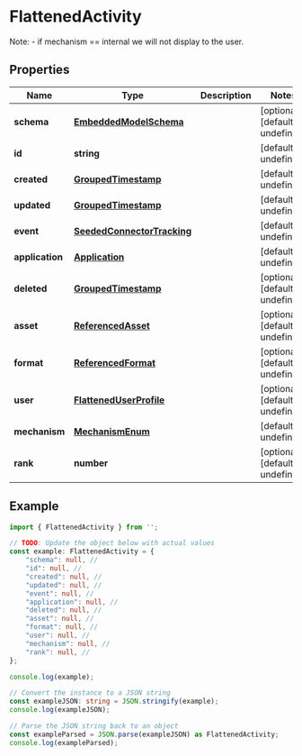 
# FlattenedActivity

Note: - if mechanism == internal we will not display to the user.

## Properties

Name | Type | Description | Notes
------------ | ------------- | ------------- | -------------
**schema** | [**EmbeddedModelSchema**](EmbeddedModelSchema) |  | [optional] [default to undefined]
**id** | **string** |  | [default to undefined]
**created** | [**GroupedTimestamp**](GroupedTimestamp) |  | [default to undefined]
**updated** | [**GroupedTimestamp**](GroupedTimestamp) |  | [default to undefined]
**event** | [**SeededConnectorTracking**](SeededConnectorTracking) |  | [default to undefined]
**application** | [**Application**](Application) |  | [default to undefined]
**deleted** | [**GroupedTimestamp**](GroupedTimestamp) |  | [optional] [default to undefined]
**asset** | [**ReferencedAsset**](ReferencedAsset) |  | [optional] [default to undefined]
**format** | [**ReferencedFormat**](ReferencedFormat) |  | [optional] [default to undefined]
**user** | [**FlattenedUserProfile**](FlattenedUserProfile) |  | [optional] [default to undefined]
**mechanism** | [**MechanismEnum**](MechanismEnum) |  | [default to undefined]
**rank** | **number** |  | [optional] [default to undefined]

## Example

```typescript
import { FlattenedActivity } from '';

// TODO: Update the object below with actual values
const example: FlattenedActivity = {
    "schema": null, // 
    "id": null, // 
    "created": null, // 
    "updated": null, // 
    "event": null, // 
    "application": null, // 
    "deleted": null, // 
    "asset": null, // 
    "format": null, // 
    "user": null, // 
    "mechanism": null, // 
    "rank": null, // 
};

console.log(example);

// Convert the instance to a JSON string
const exampleJSON: string = JSON.stringify(example);
console.log(exampleJSON);

// Parse the JSON string back to an object
const exampleParsed = JSON.parse(exampleJSON) as FlattenedActivity;
console.log(exampleParsed);
```




